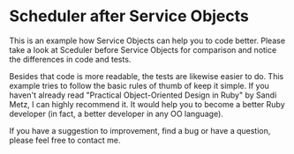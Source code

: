 # Scheduler after Service Objects

This is an example how Service Objects can help you to code better. Please take a look at Sceduler before Service Objects for comparison and notice the differences in code and tests.

Besides that code is more readable, the tests are likewise easier to do. This example tries to follow the basic rules of thumb of keep it simple. If you haven't already read "Practical Object-Oriented Design in Ruby" by Sandi Metz, I can highly recommend it. It would help you to become a better Ruby developer (in fact, a better developer in  any OO language).

If you have a suggestion to improvement, find a bug or have a question, please feel free to contact me.
